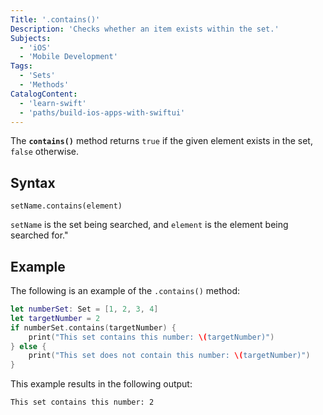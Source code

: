 ```yaml
---
Title: '.contains()'
Description: 'Checks whether an item exists within the set.'
Subjects:
  - 'iOS'
  - 'Mobile Development'
Tags:
  - 'Sets'
  - 'Methods'
CatalogContent:
  - 'learn-swift'
  - 'paths/build-ios-apps-with-swiftui'
---
```


The **`contains()`** method returns `true` if the given element exists in the set, `false` otherwise.

## Syntax

```pseudo
setName.contains(element)
```
`setName` is the set being searched, and `element` is the element being searched for."

## Example

The following is an example of the `.contains()` method:

```swift
let numberSet: Set = [1, 2, 3, 4]
let targetNumber = 2
if numberSet.contains(targetNumber) {
    print("This set contains this number: \(targetNumber)")
} else {
    print("This set does not contain this number: \(targetNumber)")
}
```

This example results in the following output: 

```shell
This set contains this number: 2
```
